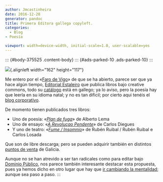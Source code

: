 ```yaml
---
author: Jmcastinheira
date: 2016-12-28
generator: pandoc
title: Primera Editora gallega copyleft.
categories:
  - Blog
- Poesía

viewport: width=device-width, initial-scale=1.0, user-scalable=yes
---
```




::: {#body-375525 .content-body}
::: {#ads-parked-10 .ads-parked-10}
:::

![](http://estaleiroeditora.files.wordpress.com/2008/07/barco_nos_outros2.jpg){.alignleft
width="162" height="117"}

Me entero por el «[Faro de Vigo](http://www.farodevigo.es)» de que se ha
abierto, parece ser que ya hace algún tiempo, [Editorial
Estaleiro](http://www.estaleiroeditora.org/index.htm) que publica libros
bajo creative commons, todo su
[catálogo](http://www.estaleiroeditora.org/catalogo.htm) está en
gallego; ya lo aviso, pero la poesía hay que leerla en su idioma natal;
y no es tan dificil; por cierto aqui tenéis el [blog
corporativo](http://estaleiroeditora.wordpress.com/).

De momento tienen publicados tres libros:

-   Uno de poesía: «[*Plan de
    fuga*](http://www.estaleiroeditora.org/plan_de_fuga.htm)» de Alberto
    Lema
-   Uno de ensayo: «[*A Revoluçao
    Pendente*](http://www.estaleiroeditora.org/revo_pendente.htm)» de
    Carlos Diegues
-   Y uno de teatro: «[*Fume /
    Insomnio*](http://www.estaleiroeditora.org/fume_insomnio.htm)» de
    Rubén Ruibal / Rubén Ruibal e Carlos Losada

Que son de libre descarga; pero se pueden adquirir también en distintos
[puntos de venta](http://www.estaleiroeditora.org/pontosvenda.htm) de
Galicia.

Aunque no se han atrevido a ser tan radicales como para editar bajo
[Dominio
Público](http://entelequia.bligoo.com/content/view/106529/Libros_de_Dominio_Publico.html),
nos parece también interesante destacar esta propuesta, pues ya hemos
dicho en otro lugar que hay que [ir cambiando la
mentalidad](http://entelequia.bligoo.com/content/view/335943/Adios_lastfm_Hola_Jamendo.html);
aunque sea paso a paso.
:::

